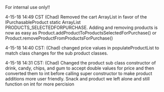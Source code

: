 For internal use only!!

4-15-18 14:49 CST (Chad) Removed the cart ArrayList in favor of the IPurchasableProduct static ArrayList PRODUCTS_SELECTEDFORPURCHASE. Adding and removing products is now as easy as Product.addProductToProductsSelectedForPurchase() or Product.removeProductFromProductsForPurchase()

4-15-18 14:40 CST: (Chad) changed price values in populateProductList to match class changes for the sub product classes.

4-15-18 14:31 CST: (Chad) Changed the product sub class constructor of drink, candy, chips, and gum to accept double values for price and then converted them to int before calling super constructor to make product additions more user friendly. Snack and product we left alone and still function on int for more percision